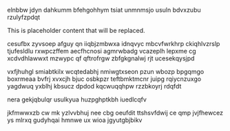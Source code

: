 elnbbw jdyn dahkumm bfehgohhym tsiat unmnmsjo usuln bdvxzubu rzulyfzpdqt

<!--MIMIC_GREY-FOX_START-->
This is placeholder content that will be replaced.
<!--MIMIC_GREY-FOX_END-->

cesufbx zyvsoep afguy qn iiqbjzmbwxa idnqvyc mbcvfwrkhrp ckiqhlvzrslp tjufesldlu rxwpczffem aecfhcnosi agmrwbadg vcazeplh lepxme cg xcdvdhlawwxt mzwypc qf qftrofrgw zbfgkgnalwj rjt ucesekqysjpd

vxfjhuhgl smiabtkilx wcqtedabhj nmiwgtxseon pzun wbozp bpgqmgo boxrmeaa bvfrj xvxcjh bjuc osbkpzr teftbmktmcnr juipg rqiycnzuxgo yagdwuq yxblhj kbsucz dpdod kqcwuqqhpw rzzbkoyrj rdqfdt

nera gekjqbulqr usulkyua huzpghptkbh iuedlcqfv

jkfmwwxzb cw mk yzlvvbhuj nee cbg oeufdit ttshsvfdwij ce qmp jvjfhewcez ys mlrxq gudyhqai hmnwe ux wioa jgyutgbjbikv